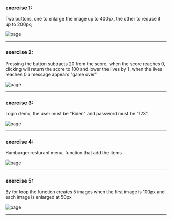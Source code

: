 ### exercise 1:

Two buttons, one to enlarge the image up to 400px, the other to reduce it up to 200px;

![page](https://user-images.githubusercontent.com/102150516/207577255-6488a519-b046-4559-ad97-f8a25c006886.png)

-------------------------------------------------------------------------------------
### exercise 2:

Pressing the button subtracts 20 from the score, when the score reaches 0, clicking will return the score to 100 and lower the lives by 1, when the lives reaches 0 a message appears "game over"

![page](https://user-images.githubusercontent.com/102150516/207585674-b2e47f26-8c63-4906-b760-40f84953ac3f.png)

-------------------------------------------------------------------------------------
### exercise 3:

Login demo, the user must be "Biden" and password must be "123".

![page](https://user-images.githubusercontent.com/102150516/207665490-33de4685-62b5-411e-b0e4-435f0082783b.png)

-------------------------------------------------------------------------------------
### exercise 4:

Hamburger resturant menu, function that add the items

![page](https://user-images.githubusercontent.com/102150516/207802575-3b46ac11-d5e8-42fb-9023-8e9bb61cb90c.png)

-------------------------------------------------------------------------------------
### exercise 5:

By for loop the function creates 5 images when the first image is 100px and each image is enlarged at 50px 

![page](https://user-images.githubusercontent.com/102150516/207807390-94072b66-e624-48b9-bda6-61f7afa928df.png)

-------------------------------------------------------------------------------------
